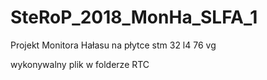 # SteRoP_2018_MonHa_SLFA_1
Projekt Monitora Hałasu na płytce stm 32 l4 76 vg


wykonywalny plik w folderze RTC
